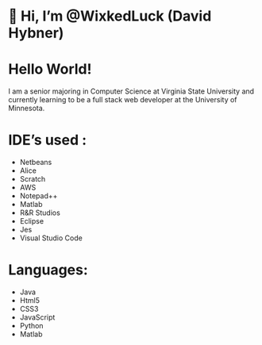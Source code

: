 # 👋 Hi, I’m @WixkedLuck (David Hybner)

# Hello World! 
I am a senior majoring in Computer Science at Virginia State University and currently learning to be a full stack web developer at the University of Minnesota. 




# IDE’s used :
- Netbeans
- Alice
- Scratch
- AWS
- Notepad++
- Matlab 
- R&R Studios 
- Eclipse 
- Jes
- Visual Studio Code 

# Languages:
- Java
- Html5
- CSS3
- JavaScript
- Python
- Matlab

<!---
WixkedLuck/WixkedLuck is a ✨ special ✨ repository because its `README.md` (this file) appears on your GitHub profile.
You can click the Preview link to take a look at your changes.
--->
